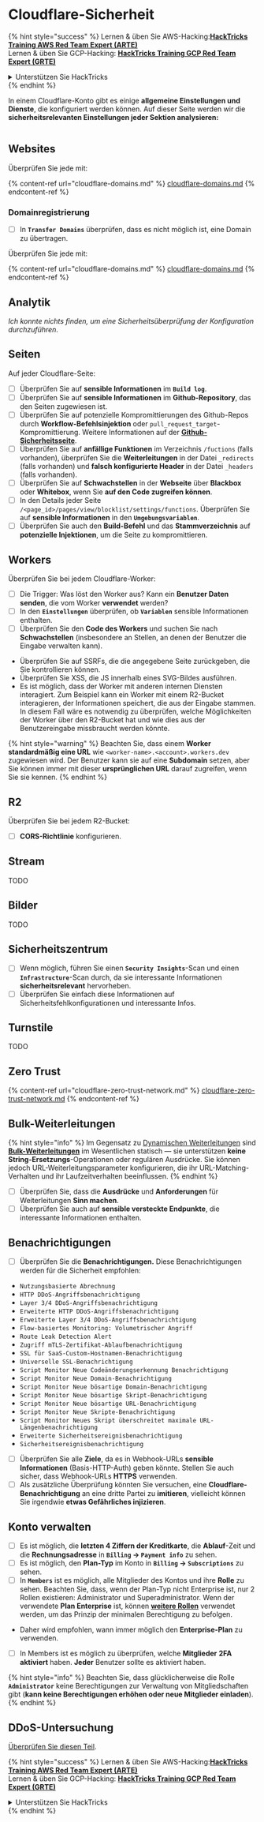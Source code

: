 # Cloudflare-Sicherheit

{% hint style="success" %}
Lernen & üben Sie AWS-Hacking:<img src="../../.gitbook/assets/image (1) (1).png" alt="" data-size="line">[**HackTricks Training AWS Red Team Expert (ARTE)**](https://training.hacktricks.xyz/courses/arte)<img src="../../.gitbook/assets/image (1) (1).png" alt="" data-size="line">\
Lernen & üben Sie GCP-Hacking: <img src="../../.gitbook/assets/image (2).png" alt="" data-size="line">[**HackTricks Training GCP Red Team Expert (GRTE)**<img src="../../.gitbook/assets/image (2).png" alt="" data-size="line">](https://training.hacktricks.xyz/courses/grte)

<details>

<summary>Unterstützen Sie HackTricks</summary>

* Überprüfen Sie die [**Abonnementpläne**](https://github.com/sponsors/carlospolop)!
* **Treten Sie der** 💬 [**Discord-Gruppe**](https://discord.gg/hRep4RUj7f) oder der [**Telegram-Gruppe**](https://t.me/peass) bei oder **folgen** Sie uns auf **Twitter** 🐦 [**@hacktricks\_live**](https://twitter.com/hacktricks\_live)**.**
* **Teilen Sie Hacking-Tricks, indem Sie PRs an die** [**HackTricks**](https://github.com/carlospolop/hacktricks) und [**HackTricks Cloud**](https://github.com/carlospolop/hacktricks-cloud) GitHub-Repos senden.

</details>
{% endhint %}

In einem Cloudflare-Konto gibt es einige **allgemeine Einstellungen und Dienste**, die konfiguriert werden können. Auf dieser Seite werden wir die **sicherheitsrelevanten Einstellungen jeder Sektion analysieren:**

<figure><img src="../../.gitbook/assets/image (117).png" alt=""><figcaption></figcaption></figure>

## Websites

Überprüfen Sie jede mit:

{% content-ref url="cloudflare-domains.md" %}
[cloudflare-domains.md](cloudflare-domains.md)
{% endcontent-ref %}

### Domainregistrierung

* [ ] In **`Transfer Domains`** überprüfen, dass es nicht möglich ist, eine Domain zu übertragen.

Überprüfen Sie jede mit:

{% content-ref url="cloudflare-domains.md" %}
[cloudflare-domains.md](cloudflare-domains.md)
{% endcontent-ref %}

## Analytik

_Ich konnte nichts finden, um eine Sicherheitsüberprüfung der Konfiguration durchzuführen._

## Seiten

Auf jeder Cloudflare-Seite:

* [ ] Überprüfen Sie auf **sensible Informationen** im **`Build log`**.
* [ ] Überprüfen Sie auf **sensible Informationen** im **Github-Repository**, das den Seiten zugewiesen ist.
* [ ] Überprüfen Sie auf potenzielle Kompromittierungen des Github-Repos durch **Workflow-Befehlsinjektion** oder `pull_request_target`-Kompromittierung. Weitere Informationen auf der [**Github-Sicherheitsseite**](../github-security/).
* [ ] Überprüfen Sie auf **anfällige Funktionen** im Verzeichnis `/fuctions` (falls vorhanden), überprüfen Sie die **Weiterleitungen** in der Datei `_redirects` (falls vorhanden) und **falsch konfigurierte Header** in der Datei `_headers` (falls vorhanden).
* [ ] Überprüfen Sie auf **Schwachstellen** in der **Webseite** über **Blackbox** oder **Whitebox**, wenn Sie **auf den Code zugreifen können**.
* [ ] In den Details jeder Seite `/<page_id>/pages/view/blocklist/settings/functions`. Überprüfen Sie auf **sensible Informationen** in den **`Umgebungsvariablen`**.
* [ ] Überprüfen Sie auch den **Build-Befehl** und das **Stammverzeichnis** auf **potenzielle Injektionen**, um die Seite zu kompromittieren.

## **Workers**

Überprüfen Sie bei jedem Cloudflare-Worker:

* [ ] Die Trigger: Was löst den Worker aus? Kann ein **Benutzer Daten senden**, die vom Worker **verwendet** werden?
* [ ] In den **`Einstellungen`** überprüfen, ob **`Variablen`** sensible Informationen enthalten.
* [ ] Überprüfen Sie den **Code des Workers** und suchen Sie nach **Schwachstellen** (insbesondere an Stellen, an denen der Benutzer die Eingabe verwalten kann).
* Überprüfen Sie auf SSRFs, die die angegebene Seite zurückgeben, die Sie kontrollieren können.
* Überprüfen Sie XSS, die JS innerhalb eines SVG-Bildes ausführen.
* Es ist möglich, dass der Worker mit anderen internen Diensten interagiert. Zum Beispiel kann ein Worker mit einem R2-Bucket interagieren, der Informationen speichert, die aus der Eingabe stammen. In diesem Fall wäre es notwendig zu überprüfen, welche Möglichkeiten der Worker über den R2-Bucket hat und wie dies aus der Benutzereingabe missbraucht werden könnte.

{% hint style="warning" %}
Beachten Sie, dass einem **Worker standardmäßig eine URL** wie `<worker-name>.<account>.workers.dev` zugewiesen wird. Der Benutzer kann sie auf eine **Subdomain** setzen, aber Sie können immer mit dieser **ursprünglichen URL** darauf zugreifen, wenn Sie sie kennen.
{% endhint %}

## R2

Überprüfen Sie bei jedem R2-Bucket:

* [ ] **CORS-Richtlinie** konfigurieren.

## Stream

TODO

## Bilder

TODO

## Sicherheitszentrum

* [ ] Wenn möglich, führen Sie einen **`Security Insights`**-Scan und einen **`Infrastructure`**-Scan durch, da sie interessante Informationen **sicherheitsrelevant** hervorheben.
* [ ] Überprüfen Sie einfach diese Informationen auf Sicherheitsfehlkonfigurationen und interessante Infos.

## Turnstile

TODO

## **Zero Trust**

{% content-ref url="cloudflare-zero-trust-network.md" %}
[cloudflare-zero-trust-network.md](cloudflare-zero-trust-network.md)
{% endcontent-ref %}

## Bulk-Weiterleitungen

{% hint style="info" %}
Im Gegensatz zu [Dynamischen Weiterleitungen](https://developers.cloudflare.com/rules/url-forwarding/dynamic-redirects/) sind [**Bulk-Weiterleitungen**](https://developers.cloudflare.com/rules/url-forwarding/bulk-redirects/) im Wesentlichen statisch — sie unterstützen **keine String-Ersetzungs**-Operationen oder regulären Ausdrücke. Sie können jedoch URL-Weiterleitungsparameter konfigurieren, die ihr URL-Matching-Verhalten und ihr Laufzeitverhalten beeinflussen.
{% endhint %}

* [ ] Überprüfen Sie, dass die **Ausdrücke** und **Anforderungen** für Weiterleitungen **Sinn machen**.
* [ ] Überprüfen Sie auch auf **sensible versteckte Endpunkte**, die interessante Informationen enthalten.

## Benachrichtigungen

* [ ] Überprüfen Sie die **Benachrichtigungen.** Diese Benachrichtigungen werden für die Sicherheit empfohlen:
* `Nutzungsbasierte Abrechnung`
* `HTTP DDoS-Angriffsbenachrichtigung`
* `Layer 3/4 DDoS-Angriffsbenachrichtigung`
* `Erweiterte HTTP DDoS-Angriffsbenachrichtigung`
* `Erweiterte Layer 3/4 DDoS-Angriffsbenachrichtigung`
* `Flow-basiertes Monitoring: Volumetrischer Angriff`
* `Route Leak Detection Alert`
* `Zugriff mTLS-Zertifikat-Ablaufbenachrichtigung`
* `SSL für SaaS-Custom-Hostnamen-Benachrichtigung`
* `Universelle SSL-Benachrichtigung`
* `Script Monitor Neue Codeänderungserkennung Benachrichtigung`
* `Script Monitor Neue Domain-Benachrichtigung`
* `Script Monitor Neue bösartige Domain-Benachrichtigung`
* `Script Monitor Neue bösartige Skript-Benachrichtigung`
* `Script Monitor Neue bösartige URL-Benachrichtigung`
* `Script Monitor Neue Skripte-Benachrichtigung`
* `Script Monitor Neues Skript überschreitet maximale URL-Längenbenachrichtigung`
* `Erweiterte Sicherheitsereignisbenachrichtigung`
* `Sicherheitsereignisbenachrichtigung`
* [ ] Überprüfen Sie alle **Ziele**, da es in Webhook-URLs **sensible Informationen** (Basis-HTTP-Auth) geben könnte. Stellen Sie auch sicher, dass Webhook-URLs **HTTPS** verwenden.
* [ ] Als zusätzliche Überprüfung könnten Sie versuchen, eine **Cloudflare-Benachrichtigung** an eine dritte Partei zu **imitieren**, vielleicht können Sie irgendwie **etwas Gefährliches injizieren**.

## Konto verwalten

* [ ] Es ist möglich, die **letzten 4 Ziffern der Kreditkarte**, die **Ablauf**-Zeit und die **Rechnungsadresse** in **`Billing` -> `Payment info`** zu sehen.
* [ ] Es ist möglich, den **Plan-Typ** im Konto in **`Billing` -> `Subscriptions`** zu sehen.
* [ ] In **`Members`** ist es möglich, alle Mitglieder des Kontos und ihre **Rolle** zu sehen. Beachten Sie, dass, wenn der Plan-Typ nicht Enterprise ist, nur 2 Rollen existieren: Administrator und Superadministrator. Wenn der verwendete **Plan Enterprise** ist, können [**weitere Rollen**](https://developers.cloudflare.com/fundamentals/account-and-billing/account-setup/account-roles/) verwendet werden, um das Prinzip der minimalen Berechtigung zu befolgen.
* Daher wird empfohlen, wann immer möglich den **Enterprise-Plan** zu verwenden.
* [ ] In Members ist es möglich zu überprüfen, welche **Mitglieder** **2FA aktiviert** haben. **Jeder** Benutzer sollte es aktiviert haben.

{% hint style="info" %}
Beachten Sie, dass glücklicherweise die Rolle **`Administrator`** keine Berechtigungen zur Verwaltung von Mitgliedschaften gibt (**kann keine Berechtigungen erhöhen oder neue Mitglieder einladen**).
{% endhint %}

## DDoS-Untersuchung

[Überprüfen Sie diesen Teil](cloudflare-domains.md#cloudflare-ddos-protection).

{% hint style="success" %}
Lernen & üben Sie AWS-Hacking:<img src="../../.gitbook/assets/image (1) (1).png" alt="" data-size="line">[**HackTricks Training AWS Red Team Expert (ARTE)**](https://training.hacktricks.xyz/courses/arte)<img src="../../.gitbook/assets/image (1) (1).png" alt="" data-size="line">\
Lernen & üben Sie GCP-Hacking: <img src="../../.gitbook/assets/image (2).png" alt="" data-size="line">[**HackTricks Training GCP Red Team Expert (GRTE)**<img src="../../.gitbook/assets/image (2).png" alt="" data-size="line">](https://training.hacktricks.xyz/courses/grte)

<details>

<summary>Unterstützen Sie HackTricks</summary>

* Überprüfen Sie die [**Abonnementpläne**](https://github.com/sponsors/carlospolop)!
* **Treten Sie der** 💬 [**Discord-Gruppe**](https://discord.gg/hRep4RUj7f) oder der [**Telegram-Gruppe**](https://t.me/peass) bei oder **folgen** Sie uns auf **Twitter** 🐦 [**@hacktricks\_live**](https://twitter.com/hacktricks\_live)**.**
* **Teilen Sie Hacking-Tricks, indem Sie PRs an die** [**HackTricks**](https://github.com/carlospolop/hacktricks) und [**HackTricks Cloud**](https://github.com/carlospolop/hacktricks-cloud) GitHub-Repos senden.

</details>
{% endhint %}
